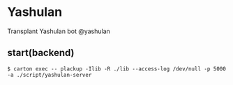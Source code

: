 # Yashulan
Transplant Yashulan bot @yashulan

## start(backend)
`
$ carton exec -- plackup -Ilib -R ./lib --access-log /dev/null -p 5000 -a ./script/yashulan-server
`

